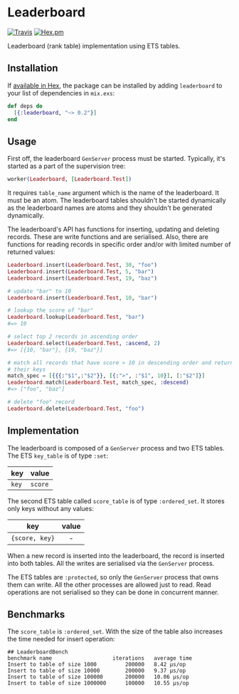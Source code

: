 # Leaderboard

[![Travis](https://travis-ci.org/jur0/leaderboard.svg?branch=master)](https://travis-ci.org/jur0/leaderboard)
[![Hex.pm](https://img.shields.io/hexpm/v/leaderboard.svg)](https://hex.pm/packages/leaderboard)

Leaderboard (rank table) implementation using ETS tables.

## Installation

If [available in Hex](https://hex.pm/docs/publish), the package can be installed
by adding `leaderboard` to your list of dependencies in `mix.exs`:

```elixir
def deps do
  [{:leaderboard, "~> 0.2"}]
end
```

## Usage

First off, the leaderboard `GenServer` process must be started. Typically, it's
started as a part of the supervision tree:

  ```elixir
  worker(Leaderboard, [Leaderboard.Test])
  ```

It requires `table_name` argument which is the name of the leaderboard. It
must be an atom. The leaderboard tables shouldn't be started dynamically
as the leaderboard names are atoms and they shouldn't be generated
dynamically.

The leaderboard's API has functions for inserting, updating and deleting
records. These are write functions and are serialised. Also, there are functions
for reading records in specific order and/or with limited number of returned
values:

  ```elixir
  Leaderboard.insert(Leaderboard.Test, 30, "foo")
  Leaderboard.insert(Leaderboard.Test, 5, "bar")
  Leaderboard.insert(Leaderboard.Test, 19, "baz")

  # update "bar" to 10
  Leaderboard.insert(Leaderboard.Test, 10, "bar")

  # lookup the score of "bar"
  Leaderboard.lookup(Leaderboard.Test, "bar")
  #=> 10

  # select top 2 records in ascending order
  Leaderboard.select(Leaderboard.Test, :ascend, 2)
  #=> [{10, "bar"}, {19, "baz"}]

  # match all records that have score > 10 in descending order and return
  # their keys
  match_spec = [{{{:"$1",:"$2"}}, [{:">", :"$1", 10}], [:"$2"]}]
  Leaderboard.match(Leaderboard.Test, match_spec, :descend)
  #=> ["foo", "baz"]

  # delete "foo" record
  Leaderboard.delete(Leaderboard.Test, "foo")
  ```

## Implementation

The leaderboard is composed of a `GenServer` process and two ETS tables. The
ETS `key_table` is of type `:set`:

| key   | value   |
| ----- | ------- |
| `key` | `score` |

The second ETS table called `score_table` is of type `:ordered_set`.
It stores only keys without any values:

| key            | value |
| -------------- | :---: |
| `{score, key}` | -     |

When a new record is inserted into the leaderboard, the record is inserted
into both tables. All the writes are serialised via the `GenServer` process.

The ETS tables are `:protected`, so only the `GenServer` process that owns
them can write. All the other processes are allowed just to read. Read
operations are not serialised so they can be done in concurrent manner.

## Benchmarks

The `score_table` is `:ordered_set`. With the size of the table also
increases the time needed for insert operation:

```
## LeaderboardBench
benchmark name                   iterations   average time
Insert to table of size 1000         200000   8.42 µs/op
Insert to table of size 10000        200000   9.37 µs/op
Insert to table of size 100000       200000   10.06 µs/op
Insert to table of size 1000000      100000   10.55 µs/op
```
